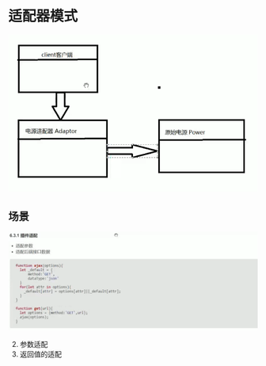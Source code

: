 # 适配器模式

![适配器模式类图](./images/适配器模式类图.png)

## 场景

![适配器模式插件适配](./images/适配器模式插件适配.png)

2. 参数适配
3. 返回值的适配
